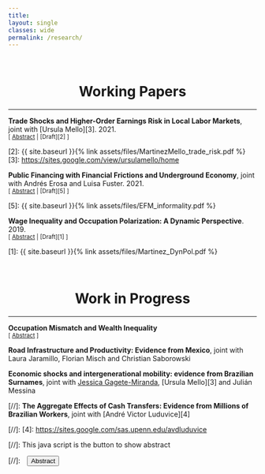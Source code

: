 ```yaml
---
title: 
layout: single
classes: wide
permalink: /research/
---
```

<br/> 


# <center> Working Papers </center>
- - -


**Trade Shocks and Higher-Order Earnings Risk in Local Labor Markets**, joint with [Ursula Mello][3]. 2021. <br/> 
<small>[ <a href="#" onclick="visib('trade_risk')">Abstract</a> | [Draft][2] ] </small>

<div id="trade_risk" style="display: none; text-align: justify; line-height: 1.2" ><small>
This paper investigates the relationship between international trade and asymmetrical labor income risk. Using the case study of Brazil, we inspect how an increase in import penetration following the China shock impacted the distribution of idiosyncratic earnings changes across the country’s local labor markets, depending on the initial sectoral composition of each region. We find that an increase in import penetration leads to a more disperse and negatively skewed distribution and that these effects can partially be explained by an increase in the volatility of hours worked following job and industry transitions. Moreover, the effect on dispersion grows larger as the lags between periods increase, suggesting a rise in the permanent risk. Through the lens of an incomplete market model, an unborn individual would be willing to forgo up to 4.4% of consumption to avoid the riskier labor market. The welfare cost is half if the higher-order risk is ignored.
</small><br><br/></div>

[2]: {{ site.baseurl }}{% link assets/files/MartinezMello_trade_risk.pdf %}
[3]: https://sites.google.com/view/ursulamello/home

**Public Financing with Financial Frictions and Underground Economy**, joint with Andrés Erosa and Luisa Fuster. 2021. <br/> 
<small>[ <a href="#" onclick="visib('undergraound_ff')">Abstract</a> | [Draft][5] ] </small>

<div id="undergraound_ff" style="display: none; text-align: justify; line-height: 1.2" ><small>
What are the aggregate effects of informality in a financially constrained economy? We develop and calibrate an entrepreneurship model to data on matched employer-employee from both formal and informal sectors in Brazil. The model distinguishes between informality on the business side (extensive margin) and the informal hiring by formal firms (intensive margin). We find that when informality is eliminated along both margins, aggregate output increases 9.3%, capital 14.7%, TFP 5.4%, and tax revenue 37%. The output and TFP increases would be much larger if informality were only eliminated on the extensive margin, a result that supports the view that the informal economy can play a positive role in an economy with financial frictions. Finally, we find that the output cost of financing social security in our baseline model is about twice as large as the one in an economy with no frictions.
</small><br><br/></div>

[5]: {{ site.baseurl }}{% link assets/files/EFM_informality.pdf %}

**Wage Inequality and Occupation Polarization: A Dynamic Perspective**. 2019. <br/>
<small>[ <a href="#" onclick="visib('polariz')">Abstract</a> | [Draft][1] ] </small>

<div id="polariz" style="display: none; text-align: justify; line-height: 1.2" ><small>
In this paper, I argue that job polarization, the disappearing of middle wage occupations, can have long lasting effects in the U.S. wage structure. I suggest that, by changing the cross-cohort occupational structure, polarization can impact returns to experience and future wages. Firstly, I document that polarization has different impact across workers of different ages and education. Young workers disproportionally moved to low and high wage occupations in comparison to old workers, with significant differences between educational groups. Secondly, I document substantial heterogeneity in the level and growth of the returns to experience by occupation. Using an overlapping generations model with endogenous education and occupational choice, I show that if there exist complementarities between young and old labor, job polarization can affect the returns to experience. Quantitatively, I use the model to estimate the effect of technological and  demographic changes in the U.S. wage structure accounting for the transition dynamics. During the transition, because of cohort imbalances and occupation switching costs, inequality is higher: college premium can be almost 10% higher than in the steady state and the relative wage of the median with respect to the top occupation is 12% worse. This culminates in a clear policy recommendation: the decrease of occupation switching costs, accelerating the transition and increasing wages of vulnerable groups.
</small><br><br/></div>

[1]: {{ site.baseurl }}{% link assets/files/Martinez_DynPol.pdf %}

<br/> 

# <center> Work in Progress </center>
- - -

**Occupation Mismatch and Wealth Inequality** <br/> 
<small>[ <a href="#" onclick="visib('occ_mism')">Abstract</a> ] </small>


<div id="occ_mism" style="display: none; text-align: justify; line-height: 1.2" ><small>
In this paper, I study the relationship between occupational mismatch and wealth inequality. Using the NLSY79 combined with occupational requirements from the ONET, I show that (i) there is a negative correlation between wealth and under match but no correlation for over match; (ii) this correlation is stronger for young individuals and (iii) under matched individuals have lower future earnings. I show that this is consistent with a life-cycle model with search and on-the-job human capital accumulation. Wealth-poor workers have shorter unemployment spells and accept jobs in mismatched occupations. Nevertheless, they have lower wage growth and lower lifetime income than their wealth-rich counterparts. This implies a trade-off between consumption insurance and higher future wage. Then, I discuss the implications of an increase in age-dependent unemployment benefits.
</small><br><br/></div>

**Road Infrastructure and Productivity: Evidence from Mexico**, joint with Laura Jaramillo, Florian Misch and Christian Saborowski

**Economic shocks and intergenerational mobility: evidence from Brazilian Surnames**, joint with [Jessica Gagete-Miranda][6], [Ursula Mello][3] and Julián Messina

[6]: https://sites.google.com/view/gagete-miranda/home

[//]: **The Aggregate Effects of Cash Transfers: Evidence from Millions of Brazilian Workers**, joint with [André Victor Luduvice][4] 

[//]: [4]: https://sites.google.com/sas.upenn.edu/avdluduvice





[//]: This java script is the button to show abstract
<script>
 function visib(id) {
  var x = document.getElementById(id);
  if (x.style.display === "block") {
    x.style.display = "none";
  } else {
    x.style.display = "block";
  }
}
</script>

[//]:&emsp;<button onclick="visib('polariz')" class="btn btn--inverse btn--small">Abstract</button>


